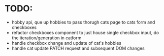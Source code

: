 # TODO:

* hobby api, que up hobbies to pass thorugh cats page to cats form and checkboxes
* refactor checkboxes component to just house single checkbox input, do the iteration/generation in catform
* handle checkbox change and update of cat's hobbies
* handle cat update PATCH request and subsequent DOM changes